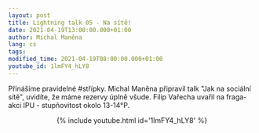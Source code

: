 ```yaml
---
layout: post
title: Lightning talk 05 - Na sítě!
date: 2021-04-19T13:00:00.000+01:00
author: Michal Maněna
lang: cs
tags:
modified_time: 2021-04-19T08:00:00.000+01:00
youtube_id: 1lmFY4_hLY8
---
```


Přinášíme pravidelné #střípky.
Michal Maněna připravil talk "Jak na sociální sítě", uvidíte, že máme rezervy úplně všude.
Filip Vařecha uvařil na fraga-akci IPU - stupňovitost okolo 13-14°P.

<center>
{% include youtube.html id='1lmFY4_hLY8' %}
</center>



